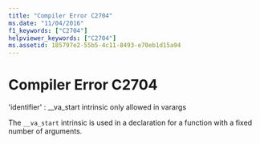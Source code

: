 ```yaml
---
title: "Compiler Error C2704"
ms.date: "11/04/2016"
f1_keywords: ["C2704"]
helpviewer_keywords: ["C2704"]
ms.assetid: 185797e2-55b5-4c11-8493-e70eb1d15a94
---
```

# Compiler Error C2704

'identifier' : __va_start intrinsic only allowed in varargs

The `__va_start` intrinsic is used in a declaration for a function with a fixed number of arguments.